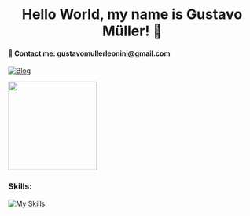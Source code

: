 <h1 align="center">Hello World, my name is Gustavo Müller! 👋</h1>

<h4> 📩 Contact me: gustavomullerleonini@gmail.com</h4>


[![Blog](https://img.shields.io/badge/LinkedIn-0077B5?style=for-the-badge&logo=linkedin&logoColor=white)](https://www.linkedin.com/in/gustavo-m%C3%BCller-leonini-machado-aaa542264/)



<img height="180em" src="https://github-readme-stats.vercel.app/api/top-langs/?username=guumuller&layout=compact&langs_count=7&theme=dark"/>

<h3>Skills:</h3>

[![My Skills](https://skillicons.dev/icons?i=js,js,react,ts,php,py,java,tailwind,bootstrap )](https://skillicons.dev)
